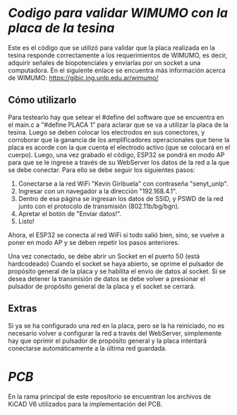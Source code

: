 # _Codigo para validar WIMUMO con la placa de la tesina_
Este es el código que se utilizó para validar que la placa realizada en la tesina responde correctamente a los requerimientos de WIMUMO, es decir, adquirir señales de biopotenciales y enviarlas por un socket a una computadora.
En el siguiente enlace se encuentra más información acerca de WIMUMO: https://gibic.ing.unlp.edu.ar/wimumo/


## Cómo utilizarlo
Para testearlo hay que setear el #define del software que se encuentra en el main.c a "#define PLACA 1" para aclarar que se va a utilizar la placa de la tesina. Luego se deben colocar los electrodos en sus conectores, y corroborar que la ganancia de los amplificadores operacionales que tiene la placa es acorde con la que cuenta el electrodo activo (que se colocará en el cuerpo). 
  Luego, una vez grabado el código, ESP32 se pondrá en modo AP para que se le ingrese a través de su WebServer los datos de la red a la que se debe conectar. Para ello se debe seguir los siguientes pasos:
  1) Conectarse a la red WiFi "Kevin Giribuela" con contraseña "senyt_unlp".
  2) Ingresar con un navegador a la dirección "192.168.4.1".
  3) Dentro de esa página se ingresan los datos de SSID, y PSWD de la red junto con el protocolo de transmisión (802.11b/bg/bgn).
  4) Apretar el botón de "Enviar datos!".
  5) Listo!
  
  Ahora, el ESP32 se conecta al red WiFi si todo salió bien, sino, se vuelve a poner en modo AP y se deben repetir los pasos anteriores.
  
  Una vez conectado, se debe abrir un Socket en el puerto 50 (está hardcodeado)
  Cuando el socket se haya abierto, se oprime el pulsador de propósito general de la placa y se habilita el envío de datos al socket. Si se desea detener la transmisión de datos se debe volver a presionar el pulsador de propósito general de la placa y el socket se cerrará. 


## Extras

Si ya se ha configurado una red en la placa, pero se la ha reiniciado, no es necesario volver a configurar la red a través del WebServer, simplemente hay que oprimir el pulsador de propósito general y la placa intentará conectarse automáticamente a la última red guardada.

# _PCB_
En la rama principal de este repositorio se encuentran los archivos de KiCAD V6 utilizados para la implementación del PCB. 
